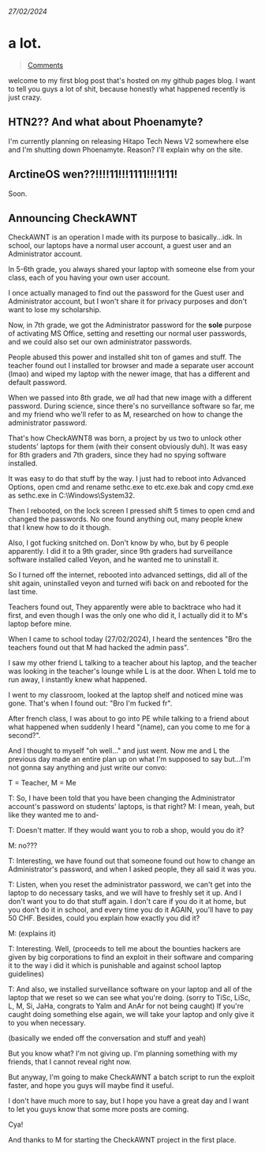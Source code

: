 *27/02/2024*

# a lot.
> [Comments](https://github.com/kevadesu/myblog/commit/1ab3bb3b55c826acc73bc0129a9983a62a5e3865)

welcome to my first blog post that's hosted on my github pages blog. I want to tell you guys a lot of shit, because honestly what happened recently is just crazy.

## HTN2?? And what about Phoenamyte?
I'm currently planning on releasing Hitapo Tech News V2 somewhere else and I'm shutting down Phoenamyte. Reason? I'll explain why on the site.

## ArctineOS wen??!!!!11!!!1111!!!1!11!
Soon.

## Announcing CheckAWNT
CheckAWNT is an operation I made with its purpose to basically...idk. In school, our laptops have a normal user account, a guest user and an Administrator account. 

In 5-6th grade, you always shared your laptop with someone else from your class, each of you having your own user account.

I once actually managed to find out the password for the Guest user and Administrator account, but I won't share it for privacy purposes and don't want to lose my scholarship. 

Now, in 7th grade, we got the Administrator password for the **sole** purpose of activating MS Office, setting and resetting our normal user passwords, and we could also set our own administrator passwords. 

People abused this power and installed shit ton of games and stuff. The teacher found out I installed tor browser and made a separate user account (lmao) and wiped my laptop with the newer image, that has a different and default password.

When we passed into 8th grade, we *all* had that new image with a different password. During science, since there's no surveillance software so far, me and my friend who we'll refer to as M, researched on how to change the administrator password. 

That's how CheckAWNT8 was born, a project by us two to unlock other students' laptops for them (with their consent obviously duh). It was easy for 8th graders and 7th graders, since they had no spying software installed. 

It was easy to do that stuff by the way. I just had to reboot into Advanced Options, open cmd and rename sethc.exe to etc.exe.bak and copy cmd.exe as sethc.exe in C:\Windows\System32.

Then I rebooted, on the lock screen I pressed shift 5 times to open cmd and changed the passwords. No one found anything out, many people knew that I knew how to do it though. 

Also, I got fucking snitched on. Don't know by who, but by 6 people apparently. I did it to a 9th grader, since 9th graders had surveillance software installed called Veyon, and he wanted me to uninstall it.

So I turned off the internet, rebooted into advanced settings, did all of the shit again, uninstalled veyon and turned wifi back on and rebooted for the last time. 

Teachers found out, They apparently were able to backtrace who had it first, and even though I was the only one who did it, I actually did it to M's laptop before mine.

When I came to school today (27/02/2024), I heard the sentences "Bro the teachers found out that M had hacked the admin pass". 

I saw my other friend L talking to a teacher about his laptop, and the teacher was looking in the teacher's lounge while L is at the door. When L told me to run away, I instantly knew what happened. 

I went to my classroom, looked at the laptop shelf and noticed mine was gone. That's when I found out: "Bro I'm fucked fr". 

After french class, I was about to go into PE while talking to a friend about what happened when suddenly I heard "(name), can you come to me for a second?". 

And I thought to myself "oh well..." and just went. Now me and L the previous day made an entire plan up on what I'm supposed to say but...I'm not gonna say anything and just write our convo:

T = Teacher, M = Me

T: So, I have been told that you have been changing the Administrator account's password on students' laptops, is that right?
M: I mean, yeah, but like they wanted me to and-

T: Doesn't matter. If they would want you to rob a shop, would you do it?

M: no???

T: Interesting, we have found out that someone found out how to change an Administrator's password, and when I asked people, they all said it was you.

T: Listen, when you reset the administrator password, we can't get into the laptop to do necessary tasks, and we will have to freshly set it up. And I don't want you to do that stuff again. 
I don't care if you do it at home, but you don't do it in school, and every time you do it AGAIN, you'll have to pay 50 CHF. Besides, could you explain how exactly you did it?

M: (explains it)

T: Interesting. Well, (proceeds to tell me about the bounties hackers are given by big corporations to find an exploit in their software and comparing it to the way i did it which is punishable and against school laptop guidelines)

T: And also, we installed surveillance software on your laptop and all of the laptop that we reset so we can see what you're doing. (sorry to TiSc, LiSc, L, M, Si, JaHa, congrats to YaIm and AnAr for not being caught) 
If you're caught doing something else again, we will take your laptop and only give it to you when necessary.

(basically we ended off the conversation and stuff and yeah)

But you know what? I'm not giving up. I'm planning something with my friends, that I cannot reveal right now.

But anyway, I'm going to make CheckAWNT a batch script to run the exploit faster, and hope you guys will maybe find it useful.

I don't have much more to say, but I hope you have a great day and I want to let you guys know that some more posts are coming.

Cya!

And thanks to M for starting the CheckAWNT project in the first place.
